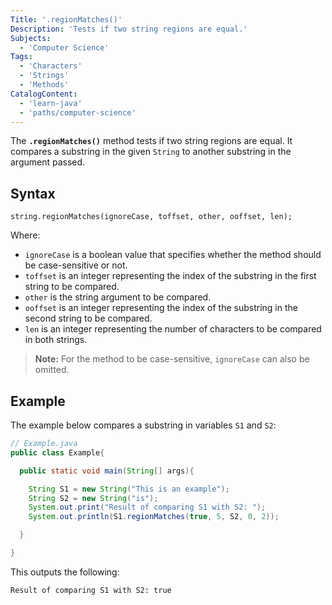 ```yaml
---
Title: '.regionMatches()'
Description: 'Tests if two string regions are equal.'
Subjects:
  - 'Computer Science'
Tags:
  - 'Characters'
  - 'Strings'
  - 'Methods'
CatalogContent:
  - 'learn-java'
  - 'paths/computer-science'
---
```


The **`.regionMatches()`** method tests if two string regions are equal. It compares a substring in the given `String` to another substring in the argument passed.

## Syntax

```pseudo
string.regionMatches(ignoreCase, toffset, other, ooffset, len);
```

Where:

- `ignoreCase` is a boolean value that specifies whether the method should be case-sensitive or not.
- `toffset` is an integer representing the index of the substring in the first string to be compared.
- `other` is the string argument to be compared.
- `ooffset` is an integer representing the index of the substring in the second string to be compared.
- `len` is an integer representing the number of characters to be compared in both strings.

> **Note:** For the method to be case-sensitive, `ignoreCase` can also be omitted.

## Example

The example below compares a substring in variables `S1` and `S2`:

```java
// Example.java
public class Example{

  public static void main(String[] args){

    String S1 = new String("This is an example");
    String S2 = new String("is");
    System.out.print("Result of comparing S1 with S2: ");
    System.out.println(S1.regionMatches(true, 5, S2, 0, 2));

  }

}
```

This outputs the following:

```shell
Result of comparing S1 with S2: true
```
